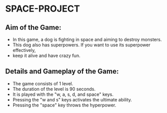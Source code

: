 # SPACE-PROJECT
## Aim of the Game:

- In this game, a dog is fighting in space and aiming to destroy monsters.
- This dog also has superpowers. If you want to use its superpower effectively,
- keep it alive and have crazy fun.
  
## Details and Gameplay of the Game:
- The game consists of 1 level.
- The duration of the level is 90 seconds.
- It is played with the "w, a, s, d, and space" keys.
- Pressing the "w and s" keys activates the ultimate ability.
- Pressing the "space" key throws the hyperpower.



